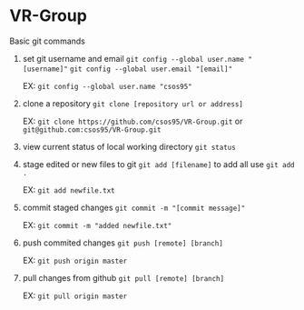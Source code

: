 # VR-Group

Basic git commands

1. set git username and email `git config --global user.name "[username]"` `git config --global user.email "[email]"`

    EX: `git config --global user.name "csos95"`

2. clone a repository `git clone [repository url or address]`

    EX: `git clone https://github.com/csos95/VR-Group.git` or `git@github.com:csos95/VR-Group.git`

3. view current status of local working directory `git status`

4. stage edited or new files to git `git add [filename]` to add all use `git add .`

    EX: `git add newfile.txt`

5. commit staged changes `git commit -m "[commit message]"`

    EX: `git commit -m "added newfile.txt"`

6. push commited changes `git push [remote] [branch]`

    EX: `git push origin master`

7. pull changes from github `git pull [remote] [branch]`

    EX: `git pull origin master`

    
